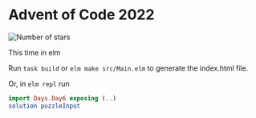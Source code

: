 # Advent of Code 2022

![Number of stars](https://img.shields.io/badge/Advent_Of_Code_2022-34_*-success)

This time in elm

Run `task build` or `elm make src/Main.elm` to generate the index.html file.

Or, in `elm repl` run

```elm
import Days.Day6 exposing (..)
solution puzzleInput
```
